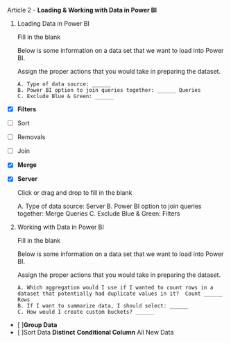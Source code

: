 Article 2 - **Loading & Working with Data in Power BI**

1.  Loading Data in Power BI

    Fill in the blank
  
    Below is some information on a data set that we want to load into Power BI.
    
    Assign the proper actions that you would take in preparing the dataset.

        A. Type of data source: ______
        B. Power BI option to join queries together: ______ Queries
        C. Exclude Blue & Green: ______

- [x]   **Filters**
- [ ]   Sort
- [ ]   Removals
- [ ]   Join
- [x]   **Merge**
- [x]   **Server**

    Click or drag and drop to fill in the blank
    
      A. Type of data source: Server
      B. Power BI option to join queries together: Merge Queries
      C. Exclude Blue & Green: Filters

2.	Working with Data in Power BI

    Fill in the blank

    Below is some information on a data set that we want to load into Power BI.
    
    Assign the proper actions that you would take in preparing the dataset.
    
        A. Which aggregation would I use if I wanted to count rows in a dataset that potentially had duplicate values in it?  Count ______ Rows
        B. If I want to summarize data, I should select: ______
        C. How would I create custom buckets? ______

- [ ]**Group Data**
- [ ]Sort Data
**Distinct**
**Conditional Column**
All
New Data
